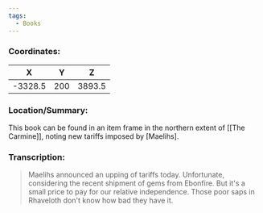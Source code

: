 ```yaml
---
tags:
  - Books
---
```


### Coordinates:
| **X** | **Y**| **Z** |
|:-----:|:----:|:-----:|
|-3328.5  |200   |3893.5  |

### Location/Summary:
This book can be found in an item frame in the northern extent of [[The Carmine]], noting new tariffs imposed by [Maelihs].

### Transcription:
> Maelihs announced an upping of tariffs today. Unfortunate, considering the recent shipment of gems from Ebonfire. But it's a small price to pay for our relative independence. Those poor saps in Rhaveloth don't know how bad they have it.
